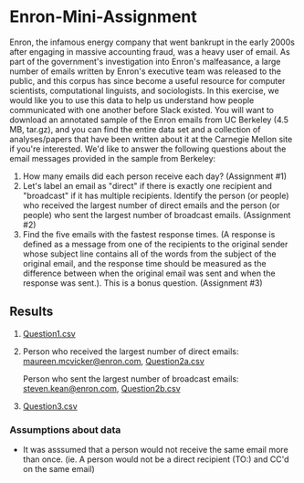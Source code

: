 # Enron-Mini-Assignment

Enron, the infamous energy company that went bankrupt in the early 2000s after engaging in massive accounting fraud, was a heavy user of email. As part of the government's investigation into Enron's malfeasance, a large number of emails written by Enron's executive team was released to the public, and this corpus has since become a useful resource for computer scientists, computational linguists, and sociologists. In this exercise, we would like you to use this data to help us understand how people communicated with one another before Slack existed.
You will want to download an annotated sample of the Enron emails from UC Berkeley (4.5 MB, tar.gz), and you can find the entire data set and a collection of analyses/papers that have been written about it at the Carnegie Mellon site if you're interested. We'd like to answer the following questions about the email messages provided in the sample from Berkeley:
1. How many emails did each person receive each day? (Assignment #1)
2. Let's label an email as "direct" if there is exactly one recipient and "broadcast" if it has multiple recipients. Identify the person (or people) who received the largest number of direct emails and the person (or people) who sent the largest number of broadcast emails. (Assignment #2)
3. Find the five emails with the fastest response times. (A response is defined as a message from one of the recipients to the original sender whose subject line contains all of the words from the subject of the original email, and the response time should be measured as the difference between when the original email was sent and when the response was sent.). This is a bonus question. (Assignment #3)

## Results 
1. [Question1.csv](https://github.com/aisetoyama/Enron-Mini-Assignment/files/6572374/Question1.csv)
2. Person who received the largest number of direct emails: 	maureen.mcvicker@enron.com, [Question2a.csv](https://github.com/aisetoyama/Enron-Mini-Assignment/files/6572375/Question2a.csv)
   
   Person who sent the largest number of broadcast emails:  steven.kean@enron.com, [Question2b.csv](https://github.com/aisetoyama/Enron-Mini-Assignment/files/6572376/Question2b.csv)
3. [Question3.csv](https://github.com/aisetoyama/Enron-Mini-Assignment/files/6572371/Question3.csv)

### Assumptions about data
- It was asssumed that a person would not receive the same email more than once. (ie. A person would not be a direct recipient (TO:) and CC'd on the same email)

